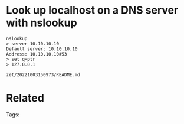 # Look up localhost on a DNS server with nslookup
```
nslookup
> server 10.10.10.10
Default server: 10.10.10.10
Address: 10.10.10.10#53
> set q=ptr
> 127.0.0.1
```

` zet/20221003150973/README.md `

# Related


Tags:

    
